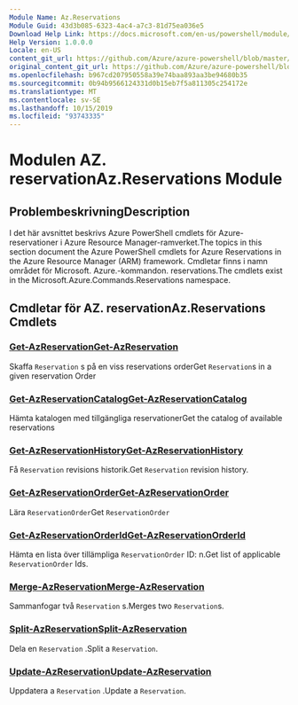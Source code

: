```yaml
---
Module Name: Az.Reservations
Module Guid: 43d3b085-6323-4ac4-a7c3-81d75ea036e5
Download Help Link: https://docs.microsoft.com/en-us/powershell/module/az.reservations
Help Version: 1.0.0.0
Locale: en-US
content_git_url: https://github.com/Azure/azure-powershell/blob/master/src/Reservations/Reservations/help/Az.Reservations.md
original_content_git_url: https://github.com/Azure/azure-powershell/blob/master/src/Reservations/Reservations/help/Az.Reservations.md
ms.openlocfilehash: b967cd207950558a39e74baa893aa3be94680b35
ms.sourcegitcommit: 0b94b9566124331d0b15eb7f5a811305c254172e
ms.translationtype: MT
ms.contentlocale: sv-SE
ms.lasthandoff: 10/15/2019
ms.locfileid: "93743335"
---
```

# <span data-ttu-id="b7914-101">Modulen AZ. reservation</span><span class="sxs-lookup"><span data-stu-id="b7914-101">Az.Reservations Module</span></span>
## <span data-ttu-id="b7914-102">Problembeskrivning</span><span class="sxs-lookup"><span data-stu-id="b7914-102">Description</span></span>
<span data-ttu-id="b7914-103">I det här avsnittet beskrivs Azure PowerShell cmdlets för Azure-reservationer i Azure Resource Manager-ramverket.</span><span class="sxs-lookup"><span data-stu-id="b7914-103">The topics in this section document the Azure PowerShell cmdlets for Azure Reservations in the Azure Resource Manager (ARM) framework.</span></span> <span data-ttu-id="b7914-104">Cmdletar finns i namn området för Microsoft. Azure.-kommandon. reservations.</span><span class="sxs-lookup"><span data-stu-id="b7914-104">The cmdlets exist in the Microsoft.Azure.Commands.Reservations namespace.</span></span>

## <span data-ttu-id="b7914-105">Cmdletar för AZ. reservation</span><span class="sxs-lookup"><span data-stu-id="b7914-105">Az.Reservations Cmdlets</span></span>
### [<span data-ttu-id="b7914-106">Get-AzReservation</span><span class="sxs-lookup"><span data-stu-id="b7914-106">Get-AzReservation</span></span>](Get-AzReservation.md)
<span data-ttu-id="b7914-107">Skaffa `Reservation` s på en viss reservations order</span><span class="sxs-lookup"><span data-stu-id="b7914-107">Get `Reservation`s in a given reservation Order</span></span>

### [<span data-ttu-id="b7914-108">Get-AzReservationCatalog</span><span class="sxs-lookup"><span data-stu-id="b7914-108">Get-AzReservationCatalog</span></span>](Get-AzReservationCatalog.md)
<span data-ttu-id="b7914-109">Hämta katalogen med tillgängliga reservationer</span><span class="sxs-lookup"><span data-stu-id="b7914-109">Get the catalog of available reservations</span></span>

### [<span data-ttu-id="b7914-110">Get-AzReservationHistory</span><span class="sxs-lookup"><span data-stu-id="b7914-110">Get-AzReservationHistory</span></span>](Get-AzReservationHistory.md)
<span data-ttu-id="b7914-111">Få `Reservation` revisions historik.</span><span class="sxs-lookup"><span data-stu-id="b7914-111">Get `Reservation` revision history.</span></span>

### [<span data-ttu-id="b7914-112">Get-AzReservationOrder</span><span class="sxs-lookup"><span data-stu-id="b7914-112">Get-AzReservationOrder</span></span>](Get-AzReservationOrder.md)
<span data-ttu-id="b7914-113">Lära `ReservationOrder`</span><span class="sxs-lookup"><span data-stu-id="b7914-113">Get `ReservationOrder`</span></span>

### [<span data-ttu-id="b7914-114">Get-AzReservationOrderId</span><span class="sxs-lookup"><span data-stu-id="b7914-114">Get-AzReservationOrderId</span></span>](Get-AzReservationOrderId.md)
<span data-ttu-id="b7914-115">Hämta en lista över tillämpliga `ReservationOrder` ID: n.</span><span class="sxs-lookup"><span data-stu-id="b7914-115">Get list of applicable `ReservationOrder` Ids.</span></span>

### [<span data-ttu-id="b7914-116">Merge-AzReservation</span><span class="sxs-lookup"><span data-stu-id="b7914-116">Merge-AzReservation</span></span>](Merge-AzReservation.md)
<span data-ttu-id="b7914-117">Sammanfogar två `Reservation` s.</span><span class="sxs-lookup"><span data-stu-id="b7914-117">Merges two `Reservation`s.</span></span>

### [<span data-ttu-id="b7914-118">Split-AzReservation</span><span class="sxs-lookup"><span data-stu-id="b7914-118">Split-AzReservation</span></span>](Split-AzReservation.md)
<span data-ttu-id="b7914-119">Dela en `Reservation` .</span><span class="sxs-lookup"><span data-stu-id="b7914-119">Split a `Reservation`.</span></span>

### [<span data-ttu-id="b7914-120">Update-AzReservation</span><span class="sxs-lookup"><span data-stu-id="b7914-120">Update-AzReservation</span></span>](Update-AzReservation.md)
<span data-ttu-id="b7914-121">Uppdatera a `Reservation` .</span><span class="sxs-lookup"><span data-stu-id="b7914-121">Update a `Reservation`.</span></span>

